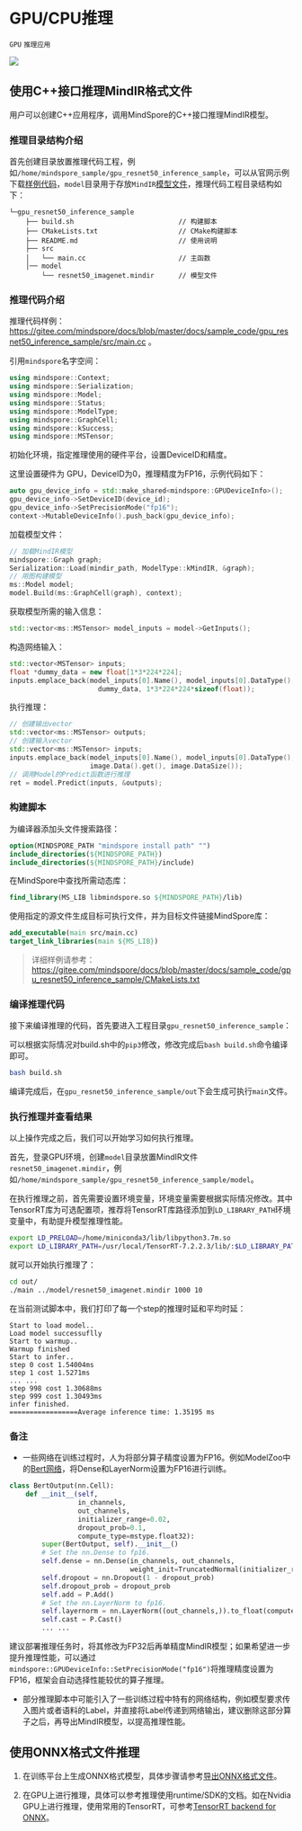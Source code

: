 # GPU/CPU推理

`GPU` `推理应用`

<a href="https://gitee.com/mindspore/docs/blob/master/tutorials/experts/source_zh_cn/model_infer/inference_gpu.md" target="_blank"><img src="https://mindspore-website.obs.cn-north-4.myhuaweicloud.com/website-images/master/resource/_static/logo_source.png"></a>

## 使用C++接口推理MindIR格式文件

用户可以创建C++应用程序，调用MindSpore的C++接口推理MindIR模型。

### 推理目录结构介绍

首先创建目录放置推理代码工程，例如`/home/mindspore_sample/gpu_resnet50_inference_sample`，可以从官网示例下载[样例代码](https://gitee.com/mindspore/docs/tree/master/docs/sample_code/gpu_resnet50_inference_sample)，`model`目录用于存放`MindIR`[模型文件](https://mindspore-website.obs.cn-north-4.myhuaweicloud.com/sample_resources/ascend310_resnet50_preprocess_sample/resnet50_imagenet.mindir)，推理代码工程目录结构如下：

```text
└─gpu_resnet50_inference_sample
    ├── build.sh                          // 构建脚本
    ├── CMakeLists.txt                    // CMake构建脚本
    ├── README.md                         // 使用说明
    ├── src
    │   └── main.cc                       // 主函数
    │── model
        └── resnet50_imagenet.mindir      // 模型文件
```

### 推理代码介绍

推理代码样例：<https://gitee.com/mindspore/docs/blob/master/docs/sample_code/gpu_resnet50_inference_sample/src/main.cc> 。

引用`mindspore`名字空间：

```c++
using mindspore::Context;
using mindspore::Serialization;
using mindspore::Model;
using mindspore::Status;
using mindspore::ModelType;
using mindspore::GraphCell;
using mindspore::kSuccess;
using mindspore::MSTensor;
```

初始化环境，指定推理使用的硬件平台，设置DeviceID和精度。

这里设置硬件为 GPU，DeviceID为0，推理精度为FP16，示例代码如下：

```c++
auto gpu_device_info = std::make_shared<mindspore::GPUDeviceInfo>();
gpu_device_info->SetDeviceID(device_id);
gpu_device_info->SetPrecisionMode("fp16");
context->MutableDeviceInfo().push_back(gpu_device_info);
```

加载模型文件：

```c++
// 加载MindIR模型
mindspore::Graph graph;
Serialization::Load(mindir_path, ModelType::kMindIR, &graph);
// 用图构建模型
ms::Model model;
model.Build(ms::GraphCell(graph), context);
```

获取模型所需的输入信息：

```c++
std::vector<ms::MSTensor> model_inputs = model->GetInputs();
```

构造网络输入：

```c++
std::vector<MSTensor> inputs;
float *dummy_data = new float[1*3*224*224];
inputs.emplace_back(model_inputs[0].Name(), model_inputs[0].DataType(), model_inputs[0].Shape(),
                      dummy_data, 1*3*224*224*sizeof(float));
```

执行推理：

```c++
// 创建输出vector
std::vector<ms::MSTensor> outputs;
// 创建输入vector
std::vector<ms::MSTensor> inputs;
inputs.emplace_back(model_inputs[0].Name(), model_inputs[0].DataType(), model_inputs[0].Shape(),
                    image.Data().get(), image.DataSize());
// 调用Model的Predict函数进行推理
ret = model.Predict(inputs, &outputs);
```

### 构建脚本

为编译器添加头文件搜索路径：

```cmake
option(MINDSPORE_PATH "mindspore install path" "")
include_directories(${MINDSPORE_PATH})
include_directories(${MINDSPORE_PATH}/include)
```

在MindSpore中查找所需动态库：

```cmake
find_library(MS_LIB libmindspore.so ${MINDSPORE_PATH}/lib)
```

使用指定的源文件生成目标可执行文件，并为目标文件链接MindSpore库：

```cmake
add_executable(main src/main.cc)
target_link_libraries(main ${MS_LIB})
```

>详细样例请参考：
><https://gitee.com/mindspore/docs/blob/master/docs/sample_code/gpu_resnet50_inference_sample/CMakeLists.txt>

### 编译推理代码

接下来编译推理的代码，首先要进入工程目录`gpu_resnet50_inference_sample`：

可以根据实际情况对build.sh中的`pip3`修改，修改完成后`bash build.sh`命令编译即可。

```bash
bash build.sh
```

编译完成后，在`gpu_resnet50_inference_sample/out`下会生成可执行`main`文件。

### 执行推理并查看结果

以上操作完成之后，我们可以开始学习如何执行推理。

首先，登录GPU环境，创建`model`目录放置MindIR文件`resnet50_imagenet.mindir`，例如`/home/mindspore_sample/gpu_resnet50_inference_sample/model`。

在执行推理之前，首先需要设置环境变量，环境变量需要根据实际情况修改。其中TensorRT库为可选配置项，推荐将TensorRT库路径添加到`LD_LIBRARY_PATH`环境变量中，有助提升模型推理性能。

```bash
export LD_PRELOAD=/home/miniconda3/lib/libpython3.7m.so
export LD_LIBRARY_PATH=/usr/local/TensorRT-7.2.2.3/lib/:$LD_LIBRARY_PATH
```

就可以开始执行推理了：

```bash
cd out/
./main ../model/resnet50_imagenet.mindir 1000 10
```

在当前测试脚本中，我们打印了每一个step的推理时延和平均时延：

```text
Start to load model..
Load model successuflly
Start to warmup..
Warmup finished
Start to infer..
step 0 cost 1.54004ms
step 1 cost 1.5271ms
... ...
step 998 cost 1.30688ms
step 999 cost 1.30493ms
infer finished.
=================Average inference time: 1.35195 ms
```

### 备注

- 一些网络在训练过程时，人为将部分算子精度设置为FP16。例如ModelZoo中的[Bert网络](https://gitee.com/mindspore/models/blob/master/official/nlp/bert/src/bert_model.py)，将Dense和LayerNorm设置为FP16进行训练。

```python
class BertOutput(nn.Cell):
    def __init__(self,
                 in_channels,
                 out_channels,
                 initializer_range=0.02,
                 dropout_prob=0.1,
                 compute_type=mstype.float32):
        super(BertOutput, self).__init__()
        # Set the nn.Dense to fp16.
        self.dense = nn.Dense(in_channels, out_channels,
                              weight_init=TruncatedNormal(initializer_range)).to_float(compute_type)
        self.dropout = nn.Dropout(1 - dropout_prob)
        self.dropout_prob = dropout_prob
        self.add = P.Add()
        # Set the nn.LayerNorm to fp16.
        self.layernorm = nn.LayerNorm((out_channels,)).to_float(compute_type)
        self.cast = P.Cast()
        ... ...
```

建议部署推理任务时，将其修改为FP32后再单精度MindIR模型；如果希望进一步提升推理性能，可以通过`mindspore::GPUDeviceInfo::SetPrecisionMode("fp16")`将推理精度设置为FP16，框架会自动选择性能较优的算子推理。

- 部分推理脚本中可能引入了一些训练过程中特有的网络结构，例如模型要求传入图片或者语料的Label，并直接将Label传递到网络输出，建议删除这部分算子之后，再导出MindIR模型，以提高推理性能。

## 使用ONNX格式文件推理

1. 在训练平台上生成ONNX格式模型，具体步骤请参考[导出ONNX格式文件](https://www.mindspore.cn/docs/programming_guide/zh-CN/master/save_model.html#onnx)。

2. 在GPU上进行推理，具体可以参考推理使用runtime/SDK的文档。如在Nvidia GPU上进行推理，使用常用的TensorRT，可参考[TensorRT backend for ONNX](https://github.com/onnx/onnx-tensorrt)。
